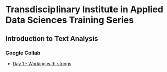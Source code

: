 # Transdisciplinary Institute in Applied Data Sciences Training Series 

## Introduction to Text Analysis 

### Google Collab
- [Day 1 - Working with strings](https://colab.research.google.com/drive/1RxcNLqLsAxl25CBdaRcdBtTFUKorCF1T?usp=sharing)


